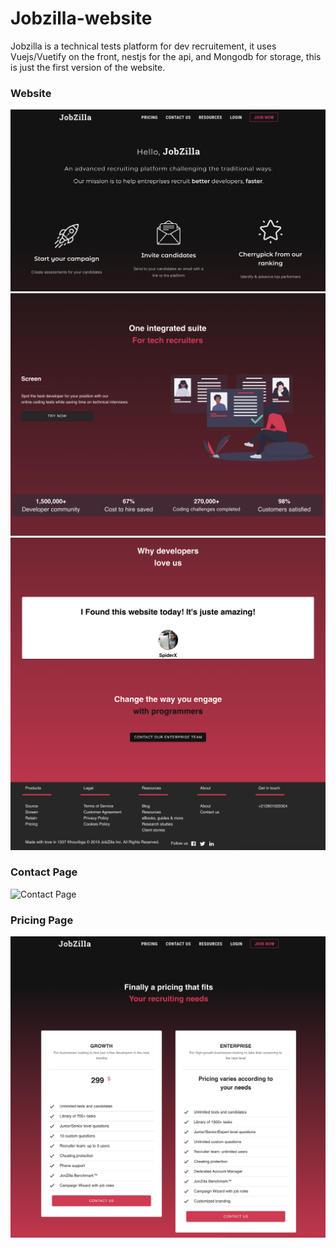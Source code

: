 # Jobzilla-website

Jobzilla is a technical tests platform for dev recruitement, it uses Vuejs/Vuetify on the front, nestjs for the api, and Mongodb for storage, this is just the first version of the website.

<h3>Website</h3>

![WebSite 1](https://github.com/Elliop/Jobzilla-website/blob/main/assets/screen/WebSite-1.png?raw=true)
![WebSite 2](https://github.com/Elliop/Jobzilla-website/blob/main/assets/screen/WebSite-2.png?raw=true)
![WebSite 3](https://github.com/Elliop/Jobzilla-website/blob/main/assets/screen/WebSite-3.png?raw=true)

<h3>Contact Page</h3>

![Contact Page](https://github.com/Elliop/Jobzilla-website/blob/main/assets/screen/ContactUs.png?raw=true)

<h3>Pricing Page</h3>

![Pricing Page](https://github.com/Elliop/Jobzilla-website/blob/main/assets/screen/Pricing.png?raw=true)